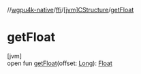 //[wgpu4k-native](../../../index.md)/[ffi](../index.md)/[[jvm]CStructure](index.md)/[getFloat](get-float.md)

# getFloat

[jvm]\
open fun [getFloat](get-float.md)(offset: [Long](https://kotlinlang.org/api/core/kotlin-stdlib/kotlin/-long/index.html)): [Float](https://kotlinlang.org/api/core/kotlin-stdlib/kotlin/-float/index.html)